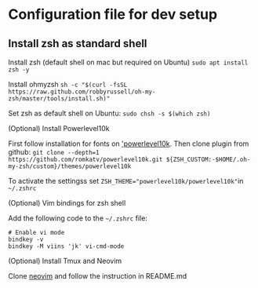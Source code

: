 # Configuration file for dev setup

## Install zsh as standard shell

Install zsh (default shell on mac but required on Ubuntu)
`sudo apt install zsh -y`

Install ohmyzsh
`sh -c "$(curl -fsSL https://raw.github.com/robbyrussell/oh-my-zsh/master/tools/install.sh)"`

Set zsh as default shell on Ubuntu: 
`sudo chsh -s $(which zsh)`

(Optional) Install Powerlevel10k

First follow installation for fonts on ['powerlevel10k]("https://github.com/romkatv/powerlevel10k#meslo-nerd-font-patched-for-powerlevel10k"). 
Then clone plugin from github:
`git clone --depth=1 https://github.com/romkatv/powerlevel10k.git ${ZSH_CUSTOM:-$HOME/.oh-my-zsh/custom}/themes/powerlevel10k`

To activate the settingss set `ZSH_THEME="powerlevel10k/powerlevel10k"`in `~/.zshrc`

(Optional) Vim bindings for zsh shell

Add the following code to the `~/.zshrc` file:
```
# Enable vi mode
bindkey -v
bindkey -M viins 'jk' vi-cmd-mode
```

(Optional) Install Tmux and Neovim 

Clone [neovim]("https://github.com/mayrurs/neovim-lua") and follow the 
instruction in README.md
